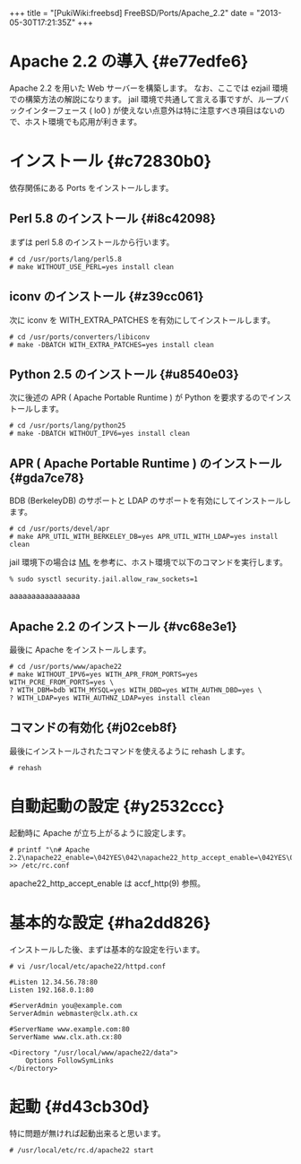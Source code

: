 +++
title = "[PukiWiki:freebsd] FreeBSD/Ports/Apache_2.2"
date = "2013-05-30T17:21:35Z"
+++


# Apache 2.2 の導入  {#e77edfe6}
Apache 2.2 を用いた Web サーバーを構築します。
なお、ここでは ezjail 環境での構築方法の解説になります。
jail 環境で共通して言える事ですが、ループバックインターフェース ( lo0 ) が使えない点意外は特に注意すべき項目はないので、ホスト環境でも応用が利きます。

# インストール  {#c72830b0}
依存関係にある Ports をインストールします。

## Perl 5.8 のインストール  {#i8c42098}
まずは perl 5.8 のインストールから行います。


```
# cd /usr/ports/lang/perl5.8
# make WITHOUT_USE_PERL=yes install clean

```

## iconv のインストール  {#z39cc061}
次に iconv を WITH_EXTRA_PATCHES を有効にしてインストールします。


```
# cd /usr/ports/converters/libiconv
# make -DBATCH WITH_EXTRA_PATCHES=yes install clean

```

## Python 2.5 のインストール  {#u8540e03}
次に後述の APR ( Apache Portable Runtime ) が Python を要求するのでインストールします。


```
# cd /usr/ports/lang/python25
# make -DBATCH WITHOUT_IPV6=yes install clean

```

## APR ( Apache Portable Runtime ) のインストール  {#gda7ce78}
BDB (BerkeleyDB) のサポートと LDAP のサポートを有効にしてインストールします。


```
# cd /usr/ports/devel/apr
# make APR_UTIL_WITH_BERKELEY_DB=yes APR_UTIL_WITH_LDAP=yes install clean

```

jail 環境下の場合は [ML](http://www.mail-archive.com/dev@apr.apache.org/msg19821.html "ML") を参考に、ホスト環境で以下のコマンドを実行します。


```
% sudo sysctl security.jail.allow_raw_sockets=1

```

aaaaaaaaaaaaaaaa
## Apache 2.2 のインストール  {#vc68e3e1}
最後に Apache をインストールします。


```
# cd /usr/ports/www/apache22
# make WITHOUT_IPV6=yes WITH_APR_FROM_PORTS=yes WITH_PCRE_FROM_PORTS=yes \
? WITH_DBM=bdb WITH_MYSQL=yes WITH_DBD=yes WITH_AUTHN_DBD=yes \
? WITH_LDAP=yes WITH_AUTHNZ_LDAP=yes install clean

```

## コマンドの有効化  {#j02ceb8f}
最後にインストールされたコマンドを使えるように rehash します。


```
# rehash

```

# 自動起動の設定  {#y2532ccc}
起動時に Apache が立ち上がるように設定します。


```
# printf "\n# Apache 2.2\napache22_enable=\042YES\042\napache22_http_accept_enable=\042YES\042\n" >> /etc/rc.conf

```

apache22_http_accept_enable は accf_http(9) 参照。

# 基本的な設定  {#ha2dd826}
インストールした後、まずは基本的な設定を行います。


```
# vi /usr/local/etc/apache22/httpd.conf

#Listen 12.34.56.78:80
Listen 192.168.0.1:80

#ServerAdmin you@example.com
ServerAdmin webmaster@clx.ath.cx

#ServerName www.example.com:80
ServerName www.clx.ath.cx:80

<Directory "/usr/local/www/apache22/data">
    Options FollowSymLinks
</Directory>

```

# 起動  {#d43cb30d}
特に問題が無ければ起動出来ると思います。


```
# /usr/local/etc/rc.d/apache22 start
```

